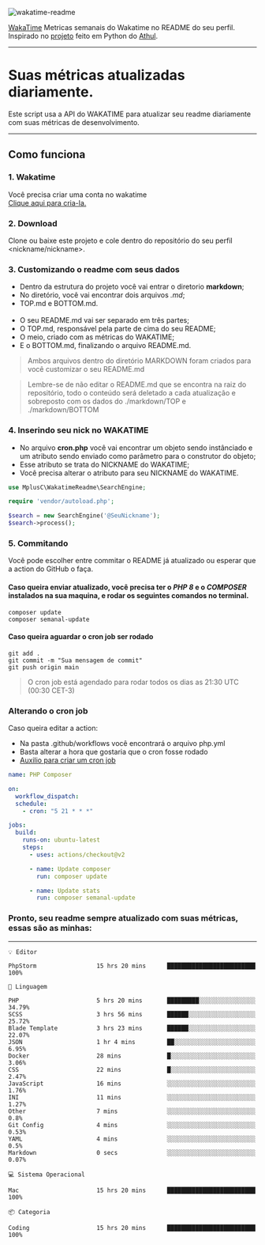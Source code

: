 ![wakatime-readme](https://socialify.git.ci/bymatheus/wakatime-readme/image?description=1&descriptionEditable=M%C3%A9tricas%20semanais%20do%20Wakatime%20no%20seu%20README%20de%20perfil.&font=KoHo&forks=1&language=1&owner=1&pattern=Signal&stargazers=1&theme=Dark)

[WakaTime](https://wakatime.com) Metricas semanais do Wakatime no README do seu perfil. <br>
Inspirado no [projeto](https://github.com/athul/waka-readme) feito em Python do [Athul](https://github.com/athul).
___

# Suas métricas atualizadas diariamente.
Este script usa a API do WAKATIME para atualizar seu readme diariamente com suas métricas de desenvolvimento.

___

## Como funciona

### 1. Wakatime
Você precisa criar uma conta no wakatime <br>
[Clique aqui para cria-la.](https://wakatime.com) 

### 2. Download
Clone ou baixe este projeto e cole dentro do repositório do seu perfil <nickname/nickname>.

### 3. Customizando o readme com seus dados
- Dentro da estrutura do projeto você vai entrar o diretorio **markdown**;  
- No diretório, você vai encontrar dois arquivos *.md*;
- TOP.md e BOTTOM.md.
<br><br>
- O seu README.md vai ser separado em três partes; 
- O TOP.md, responsável pela parte de cima do seu README;
- O meio, criado com as métricas do WAKATIME;
- E o BOTTOM.md, finalizando o arquivo README.md.<br>

> Ambos arquivos dentro do diretório MARKDOWN foram criados para você customizar o seu README.md

> Lembre-se de não editar o README.md que se encontra na raiz do repositório, todo o conteúdo será deletado a cada atualização e sobreposto com os dados do ./markdown/TOP e ./markdown/BOTTOM

### 4. Inserindo seu nick no WAKATIME
- No arquivo **cron.php** você vai encontrar um objeto sendo instânciado e um atributo sendo enviado como parâmetro para o construtor do objeto;
- Esse atributo se trata do NICKNAME do WAKATIME;
- Você precisa alterar o atributo para seu NICKNAME do WAKATIME.

```php
use MplusC\WakatimeReadme\SearchEngine;

require 'vendor/autoload.php';

$search = new SearchEngine('@SeuNickname');
$search->process();
```

### 5. Commitando
Você pode escolher entre commitar o README já atualizado ou esperar que a action do GitHub o faça. <br>

#### Caso queira enviar atualizado, você precisa ter o *PHP 8* e o *COMPOSER* instalados na sua maquina, e rodar os seguintes comandos no terminal.
```composer
composer update
composer semanal-update 
```

#### Caso queira aguardar o cron job ser rodado 
```git 
git add .
git commit -m "Sua mensagem de commit"
git push origin main
```

>O cron job está agendado para rodar todos os dias as 21:30 UTC (00:30 CET-3) 

### Alterando o cron job
Caso queira editar a action:

- Na pasta .github/workflows você encontrará o arquivo php.yml
- Basta alterar a hora que gostaria que o cron fosse rodado
- [Auxilio para criar um cron job](https://crontab.guru)

```yml
name: PHP Composer

on:
  workflow_dispatch:
  schedule:
    - cron: "5 21 * * *"

jobs:
  build:
    runs-on: ubuntu-latest
    steps:
      - uses: actions/checkout@v2

      - name: Update composer
        run: composer update

      - name: Update stats
        run: composer semanal-update
```

### Pronto, seu readme sempre atualizado com suas métricas, essas são as minhas:

___
```text
💡 Editor

PhpStorm                 15 hrs 20 mins      █████████████████████████       100%
```
```text
💬 Linguagem

PHP                      5 hrs 20 mins       █████████░░░░░░░░░░░░░░░░     34.79%
SCSS                     3 hrs 56 mins       ██████░░░░░░░░░░░░░░░░░░░     25.72%
Blade Template           3 hrs 23 mins       ██████░░░░░░░░░░░░░░░░░░░     22.07%
JSON                     1 hr 4 mins         ██░░░░░░░░░░░░░░░░░░░░░░░      6.95%
Docker                   28 mins             █░░░░░░░░░░░░░░░░░░░░░░░░      3.06%
CSS                      22 mins             █░░░░░░░░░░░░░░░░░░░░░░░░      2.47%
JavaScript               16 mins             ░░░░░░░░░░░░░░░░░░░░░░░░░      1.76%
INI                      11 mins             ░░░░░░░░░░░░░░░░░░░░░░░░░      1.27%
Other                    7 mins              ░░░░░░░░░░░░░░░░░░░░░░░░░       0.8%
Git Config               4 mins              ░░░░░░░░░░░░░░░░░░░░░░░░░      0.53%
YAML                     4 mins              ░░░░░░░░░░░░░░░░░░░░░░░░░       0.5%
Markdown                 0 secs              ░░░░░░░░░░░░░░░░░░░░░░░░░      0.07%
```
```text
💻 Sistema Operacional

Mac                      15 hrs 20 mins      █████████████████████████       100%
```
```text
📦 Categoria

Coding                   15 hrs 20 mins      █████████████████████████       100%
```
